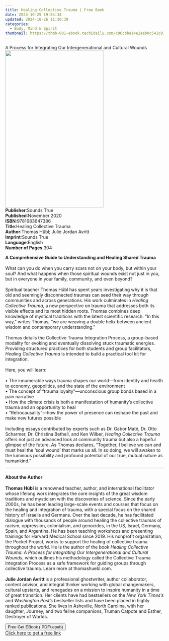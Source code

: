 ```yaml
---
title: Healing Collective Trauma | Free Book
date: 2024-10-25 19:54:34
updated: 2024-10-26 11:30:39
categories:
  - Body, Mind & Spirit
thumbnail: https://thmb-001-ebook.techidaily.com/c96cbba14e2aeb0c541c919c0bcbc8712e90ca626e2601888190d0a481c2ab2a.jpg
---
```

<main id="book-container">
  <div class="flex flex-col">
    <div class="book-brief flex-1 py-6 px-4 sm:p-6 md:py-10 md:px-8">
      <!-- brief-->
      <div class="book-brief-main">
        A Process for Integrating Our Intergenerational and Cultural Wounds
      </div>
    </div>
    <div
      class="book-meta-info flex-1 grid gap-4 col-start-1 col-end-3 row-start-1 sm:mb-6 sm:grid-cols-4 lg:gap-6 lg:col-start-2 lg:row-end-6 lg:row-span-6 lg:mb-0"
    >
      <div
        class="book-meta-info-left place-content-center mt-4 p-4 text-sm leading-6 col-start-2 col-span-2 dark:text-slate-400"
      >
        <img
          class="w-full h-500 object-cover rounded-lg sm:h-255 sm:col-span-2 lg:col-span-full"
          src="https://img-001-ebook.techidaily.com/3ea22ec6bc1681103c6d9438113128327c87adbad0660b038e60e4f285803bb4.jpg"
          alt=""
          width="312"
          height="500"
        />
      </div>
      <div
        class="book-meta-info-right mt-2 col-start-1 row-start-2 col-span-3 self-center"
      >
        <!-- meta data  -->
        <div class="flex flex-col px-4 md:px-8">
          <div class="flex-1">
            <strong>Publisher</strong>:<span class="px-2">Sounds True</span>
          </div>
          <div class="flex-1">
            <strong>Published</strong>:<span class="px-2">November 2020</span>
          </div>
          <div class="flex-1">
            <strong>ISBN</strong>:<span class="px-2">9781683647386</span>
          </div>
          <div class="flex-1">
            <strong>Title</strong>:<span class="px-2"
              >Healing Collective Trauma</span
            >
          </div>
          <div class="flex-1">
            <strong>Author</strong>:<span class="px-2"
              >Thomas Hübl; Julie Jordan Avritt</span
            >
          </div>
          <div class="flex-1">
            <strong>Imprint</strong>:<span class="px-2">Sounds True</span>
          </div>
          <div class="flex-1">
            <strong>Language</strong>:<span class="px-2">English</span>
          </div>
          <div class="flex-1">
            <strong>Number of Pages</strong>:<span class="px-2">304</span>
          </div>
        </div>
      </div>
    </div>
    <div class="book-description flex-1 py-6 px-4 sm:p-6 md:py-10 md:px-8">
      <div class="book-description-main">
        <div accordion-content="" id="description">
          <p>
            <b
              >A Comprehensive Guide to Understanding and Healing Shared
              Trauma</b
            ><br /><br />What can you do when you carry scars not on your body,
            but within your soul? And what happens when those spiritual wounds
            exist not just in you, but in everyone in your family, community,
            and even beyond?<br /><br />Spiritual teacher Thomas Hübl has spent
            years investigating why it is that old and seemingly disconnected
            traumas can seed their way through communities and across
            generations. His work culminates in
            <i>Healing Collective Trauma</i>, a new perspective on trauma that
            addresses both its visible effects and its most hidden roots. Thomas
            combines deep knowledge of mystical traditions with the latest
            scientific research. “In this way,” writes Thomas, “we are weaving a
            double helix between ancient wisdom and contemporary
            understanding.”<br /><br />Thomas details the Collective Trauma
            Integration Process, a group-based modality for evoking and
            eventually dissolving stuck traumatic energies. Providing structured
            practices for both students and group facilitators,
            <i>Healing Collective Trauma </i>is intended to build a practical
            tool kit for integration.<br /><br />Here, you will learn:<br /><br />•
            The innumerable ways trauma shapes our world—from identity and
            health to economy, geopolitics, and the state of the environment<br />•
            The concept of “trauma loyalty”—unconscious group bonds based in a
            pain narrative<br />• How the climate crisis is both a manifestation
            of humanity’s collective trauma and an opportunity to heal<br />•
            “Retrocausality”—how the power of presence can reshape the past and
            make new futures possible<br /><br />Including essays contributed by
            experts such as Dr. Gabor Maté, Dr. Otto Scharmer, Dr. Christina
            Bethell, and Ken Wilber, <i>Healing Collective Trauma </i>offers not
            just an advanced look at community trauma but also a hopeful glimpse
            of the future. As Thomas declares, “Together, I believe we can and
            must heal the ‘soul wound’ that marks us all. In so doing, we will
            awaken to the luminous possibility and profound potential of our
            true, mutual nature as humankind.”
          </p>
        </div>
        <div class="accordion-fader"></div>
      </div>
    </div>
    <div class="book-excerpts flex-1 py-6 px-4 sm:p-6 md:py-10 md:px-8">
      <!-- excerpts-->
      <div class="book-excerpts-main">
        <hr />
        <h4 class="placeholder placeholder-heading">
          <span>About the Author</span>
        </h4>
        <p></p>
        <p>
          <b>Thomas Hübl</b> is a renowned teacher, author, and international
          facilitator whose lifelong work integrates the core insights of the
          great wisdom traditions and mysticism with the discoveries of science.
          Since the early 2000s, he has been leading large-scale events and
          courses that focus on the healing and integration of trauma, with a
          special focus on the shared history of Israelis and Germans. Over the
          last decade, he has facilitated dialogue with thousands of people
          around healing the collective traumas of racism, oppression,
          colonialism, and genocides, in the US, Israel, Germany, Spain, and
          Argentina. He has been teaching workshops and presenting trainings for
          Harvard Medical School since 2019. His nonprofit organization, the
          Pocket Project, works to support the healing of collective trauma
          throughout the world. He is the author of the book
          <i
            >Healing Collective Trauma: A Process for Integrating Our
            Intergenerational and Cultural Wounds</i
          >, which outlines his methodology called the Collective Trauma
          Integration Process as a safe framework for guiding groups through
          collective trauma. Learn more at thomashuebl.com.<br /><br /><b
            >Julie Jordan Avritt </b
          >is a professional ghostwriter, author collaborator, content advisor,
          and integral thinker working with global changemakers, cultural
          upstarts, and renegades on a mission to inspire humanity in a time of
          great transition. Her clients have had bestsellers on the
          <i>New York Times’s</i> and <i>Washington Post’s</i> bestseller lists
          and have been placed in highly ranked publications. She lives in
          Asheville, North Carolina, with her daughter, Journey, and two feline
          companions, Truman Catpote and Esther, Destroyer of Worlds.
        </p>
        <p></p>
      </div>
    </div>
    <div
      class="book-about-author flex-1 py-6 px-4 sm:p-6 md:py-10 md:px-8"
    ></div>
    <div class="book-free-get flex-1 py-6 px-4 sm:p-6 md:py-10 md:px-8">
      <button
        id="btn-free-get"
        class="bg-blue-500 hover:bg-blue-700 text-white font-bold py-2 px-4 rounded"
      >
        Free Get EBook (.PDF/.epub)
      </button>
      <div id="countdown-display" class="px-2 text-lg mt-2"></div>
      <a
        id="free-link"
        class="hidden bg-blue-500 hover:bg-blue-700 text-white font-bold py-2 px-4 rounded"
        href="https://www.ebooks.com/en-us/book/210761651/healing-collective-trauma/thomas-h-bl/"
        target="_blank"
        >Click here to get a free link</a
      >
    </div>
    <script>
      let countdownTime = 0;
      let countdownInterval = null;
      document
        .getElementById('btn-free-get')
        .addEventListener('click', startCountdown);
      function startCountdown() {
        countdownTime = new Date().getTime() + 60000 * 3;
        countdownInterval = setInterval(updateCountdown, 1000);
        document.getElementById('btn-free-get').disabled = true;
        document
          .getElementById('btn-free-get')
          .classList.add('bg-gray-500', 'cursor-not-allowed');
      }
      function updateCountdown() {
        let currentTime = new Date().getTime();
        let timeLeft = countdownTime - currentTime;
        let secondsLeft = Math.floor(timeLeft / 1000);
        document.getElementById('countdown-display').innerHTML =
          `Remaining time: ${secondsLeft} seconds.`;
        if (secondsLeft <= 0) {
          clearInterval(countdownInterval);
          document.getElementById('btn-free-get').classList.add('hidden');
          document.getElementById('free-link').classList.remove('hidden');
          document.getElementById('countdown-display').innerHTML = '';
        }
      }
    </script>
  </div>
</main>
